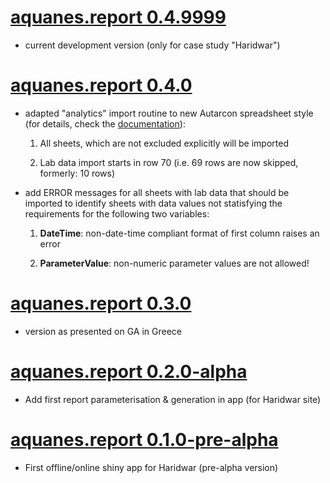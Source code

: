 # [aquanes.report 0.4.9999](https://github.com/KWB-R/aquanes.report)

* current development version (only for case study "Haridwar")

# [aquanes.report 0.4.0](https://github.com/KWB-R/aquanes.report/releases/tag/v.0.4.0)

* adapted "analytics" import routine to new Autarcon spreadsheet style (for details, 
  check the [documentation](https://kwb-r.github.io/aquanes.report/reference/import_data_haridwar.html)):


    1. All sheets, which are not excluded explicitly will be imported
  
    2. Lab data import starts in row 70 (i.e. 69 rows are now skipped, formerly: 10 rows) 
  

* add ERROR messages for all sheets with lab data that should be imported to 
  identify sheets with data values not statisfying the requirements for the 
  following two variables:
  
  
    1. **DateTime**: non-date-time compliant format of first column raises an error 
  
    2. **ParameterValue**: non-numeric parameter values are not allowed!
  

# [aquanes.report 0.3.0](https://github.com/KWB-R/aquanes.report/releases/tag/v.0.3.0)

* version as presented on GA in Greece

# [aquanes.report 0.2.0-alpha](https://github.com/KWB-R/aquanes.report/releases/tag/v.0.2.0-alpha)

* Add first report parameterisation & generation in app (for Haridwar site)

# [aquanes.report 0.1.0-pre-alpha](https://github.com/KWB-R/aquanes.report/releases/tag/v.0.1.0-pre-alpha)

* First offline/online shiny app for Haridwar (pre-alpha version)
